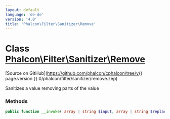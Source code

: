 ```yaml
---
layout: default
language: 'de-de'
version: '4.0'
title: 'Phalcon\Filter\Sanitizer\Remove'
---
```

# Class [Phalcon\Filter\Sanitizer\Remove](Phalcon_Filter_Sanitizer_Remove)

[Source on GitHub](https://github.com/phalcon/cphalcon/tree/v{{ page.version }}.0/phalcon/filter/sanitizer/remove.zep)

Sanitizes a value removing parts of the value

### Methods

```php
public function __invoke( array | string $input, array | string $replace ): mixed
```